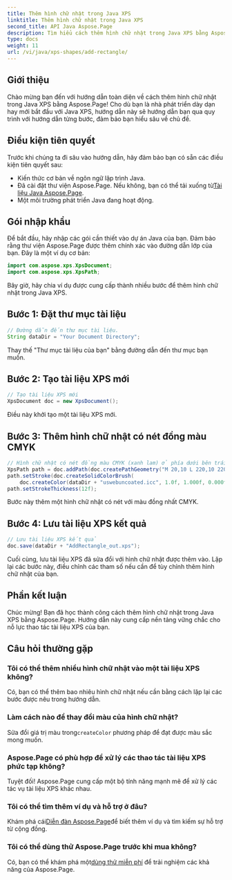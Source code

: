 ```yaml
---
title: Thêm hình chữ nhật trong Java XPS
linktitle: Thêm hình chữ nhật trong Java XPS
second_title: API Java Aspose.Page
description: Tìm hiểu cách thêm hình chữ nhật trong Java XPS bằng Aspose.Page. Thực hiện theo hướng dẫn từng bước của chúng tôi để thao tác tài liệu liền mạch. #JavaXPS #AsposePage
type: docs
weight: 11
url: /vi/java/xps-shapes/add-rectangle/
---
```

## Giới thiệu
Chào mừng bạn đến với hướng dẫn toàn diện về cách thêm hình chữ nhật trong Java XPS bằng Aspose.Page! Cho dù bạn là nhà phát triển dày dạn hay mới bắt đầu với Java XPS, hướng dẫn này sẽ hướng dẫn bạn qua quy trình với hướng dẫn từng bước, đảm bảo bạn hiểu sâu về chủ đề.
## Điều kiện tiên quyết
Trước khi chúng ta đi sâu vào hướng dẫn, hãy đảm bảo bạn có sẵn các điều kiện tiên quyết sau:
- Kiến thức cơ bản về ngôn ngữ lập trình Java.
-  Đã cài đặt thư viện Aspose.Page. Nếu không, bạn có thể tải xuống từ[Tài liệu Java Aspose.Page](https://reference.aspose.com/page/java/).
- Một môi trường phát triển Java đang hoạt động.
## Gói nhập khẩu
Để bắt đầu, hãy nhập các gói cần thiết vào dự án Java của bạn. Đảm bảo rằng thư viện Aspose.Page được thêm chính xác vào đường dẫn lớp của bạn. Đây là một ví dụ cơ bản:
```java
import com.aspose.xps.XpsDocument;
import com.aspose.xps.XpsPath;
```
Bây giờ, hãy chia ví dụ được cung cấp thành nhiều bước để thêm hình chữ nhật trong Java XPS.
## Bước 1: Đặt thư mục tài liệu
```java
// Đường dẫn đến thư mục tài liệu.
String dataDir = "Your Document Directory";
```
Thay thế "Thư mục tài liệu của bạn" bằng đường dẫn đến thư mục bạn muốn.
## Bước 2: Tạo tài liệu XPS mới
```java
// Tạo tài liệu XPS mới
XpsDocument doc = new XpsDocument();
```
Điều này khởi tạo một tài liệu XPS mới.
## Bước 3: Thêm hình chữ nhật có nét đồng màu CMYK
```java
// Hình chữ nhật có nét đồng màu CMYK (xanh lam) ở phía dưới bên trái
XpsPath path = doc.addPath(doc.createPathGeometry("M 20,10 L 220,10 220,100 20,100 Z"));
path.setStroke(doc.createSolidColorBrush(
    doc.createColor(dataDir + "uswebuncoated.icc", 1.0f, 1.000f, 0.000f, 0.000f, 0.000f)));
path.setStrokeThickness(12f);
```
Bước này thêm một hình chữ nhật có nét với màu đồng nhất CMYK.
## Bước 4: Lưu tài liệu XPS kết quả
```java
// Lưu tài liệu XPS kết quả
doc.save(dataDir + "AddRectangle_out.xps");
```
Cuối cùng, lưu tài liệu XPS đã sửa đổi với hình chữ nhật được thêm vào.
Lặp lại các bước này, điều chỉnh các tham số nếu cần để tùy chỉnh thêm hình chữ nhật của bạn.
## Phần kết luận
Chúc mừng! Bạn đã học thành công cách thêm hình chữ nhật trong Java XPS bằng Aspose.Page. Hướng dẫn này cung cấp nền tảng vững chắc cho nỗ lực thao tác tài liệu XPS của bạn.
## Câu hỏi thường gặp
### Tôi có thể thêm nhiều hình chữ nhật vào một tài liệu XPS không?
Có, bạn có thể thêm bao nhiêu hình chữ nhật nếu cần bằng cách lặp lại các bước được nêu trong hướng dẫn.
### Làm cách nào để thay đổi màu của hình chữ nhật?
 Sửa đổi giá trị màu trong`createColor` phương pháp để đạt được màu sắc mong muốn.
### Aspose.Page có phù hợp để xử lý các thao tác tài liệu XPS phức tạp không?
Tuyệt đối! Aspose.Page cung cấp một bộ tính năng mạnh mẽ để xử lý các tác vụ tài liệu XPS khác nhau.
### Tôi có thể tìm thêm ví dụ và hỗ trợ ở đâu?
 Khám phá cái[Diễn đàn Aspose.Page](https://forum.aspose.com/c/page/39)để biết thêm ví dụ và tìm kiếm sự hỗ trợ từ cộng đồng.
### Tôi có thể dùng thử Aspose.Page trước khi mua không?
 Có, bạn có thể khám phá một[dùng thử miễn phí](https://releases.aspose.com/) để trải nghiệm các khả năng của Aspose.Page.
